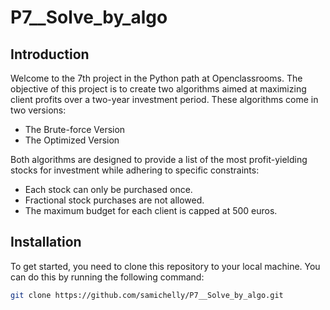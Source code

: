 ﻿# P7__Solve_by_algo


## Introduction

Welcome to the 7th project in the Python path at Openclassrooms. The objective of this project is to create two algorithms aimed at maximizing client profits over a two-year investment period. These algorithms come in two versions:

- The Brute-force Version
- The Optimized Version

Both algorithms are designed to provide a list of the most profit-yielding stocks for investment while adhering to specific constraints:

- Each stock can only be purchased once.
- Fractional stock purchases are not allowed.
- The maximum budget for each client is capped at 500 euros.

## Installation

To get started, you need to clone this repository to your local machine. You can do this by running the following command:

```bash
git clone https://github.com/samichelly/P7__Solve_by_algo.git

